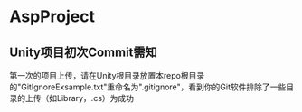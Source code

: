 # AspProject

## Unity项目初次Commit需知
第一次的项目上传，请在Unity根目录放置本repo根目录的"GitIgnoreExsample.txt"重命名为".gitignore"，看到你的Git软件排除了一些目录的上传（如Library，.cs）为成功
